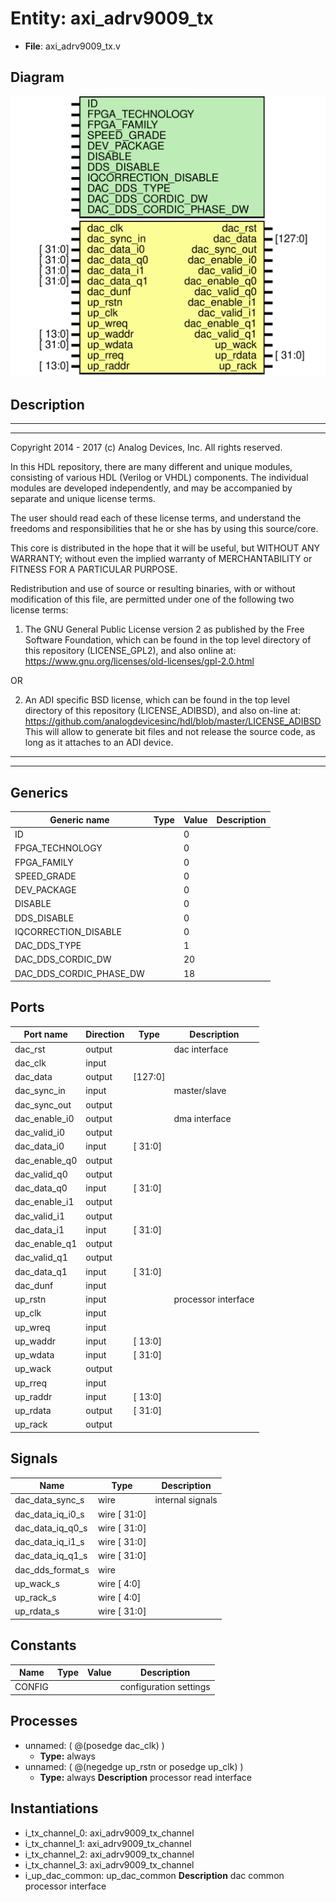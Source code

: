 # Entity: axi_adrv9009_tx

- **File**: axi_adrv9009_tx.v
## Diagram

![Diagram](axi_adrv9009_tx.svg "Diagram")
## Description

 ***************************************************************************
 ***************************************************************************
 Copyright 2014 - 2017 (c) Analog Devices, Inc. All rights reserved.

 In this HDL repository, there are many different and unique modules, consisting
 of various HDL (Verilog or VHDL) components. The individual modules are
 developed independently, and may be accompanied by separate and unique license
 terms.

 The user should read each of these license terms, and understand the
 freedoms and responsibilities that he or she has by using this source/core.

 This core is distributed in the hope that it will be useful, but WITHOUT ANY
 WARRANTY; without even the implied warranty of MERCHANTABILITY or FITNESS FOR
 A PARTICULAR PURPOSE.

 Redistribution and use of source or resulting binaries, with or without modification
 of this file, are permitted under one of the following two license terms:

   1. The GNU General Public License version 2 as published by the
      Free Software Foundation, which can be found in the top level directory
      of this repository (LICENSE_GPL2), and also online at:
      <https://www.gnu.org/licenses/old-licenses/gpl-2.0.html>

 OR

   2. An ADI specific BSD license, which can be found in the top level directory
      of this repository (LICENSE_ADIBSD), and also on-line at:
      https://github.com/analogdevicesinc/hdl/blob/master/LICENSE_ADIBSD
      This will allow to generate bit files and not release the source code,
      as long as it attaches to an ADI device.

 ***************************************************************************
 ***************************************************************************

## Generics

| Generic name            | Type | Value | Description |
| ----------------------- | ---- | ----- | ----------- |
| ID                      |      | 0     |             |
| FPGA_TECHNOLOGY         |      | 0     |             |
| FPGA_FAMILY             |      | 0     |             |
| SPEED_GRADE             |      | 0     |             |
| DEV_PACKAGE             |      | 0     |             |
| DISABLE                 |      | 0     |             |
| DDS_DISABLE             |      | 0     |             |
| IQCORRECTION_DISABLE    |      | 0     |             |
| DAC_DDS_TYPE            |      | 1     |             |
| DAC_DDS_CORDIC_DW       |      | 20    |             |
| DAC_DDS_CORDIC_PHASE_DW |      | 18    |             |
## Ports

| Port name     | Direction | Type    | Description          |
| ------------- | --------- | ------- | -------------------- |
| dac_rst       | output    |         |  dac interface       |
| dac_clk       | input     |         |                      |
| dac_data      | output    | [127:0] |                      |
| dac_sync_in   | input     |         |  master/slave        |
| dac_sync_out  | output    |         |                      |
| dac_enable_i0 | output    |         |  dma interface       |
| dac_valid_i0  | output    |         |                      |
| dac_data_i0   | input     | [ 31:0] |                      |
| dac_enable_q0 | output    |         |                      |
| dac_valid_q0  | output    |         |                      |
| dac_data_q0   | input     | [ 31:0] |                      |
| dac_enable_i1 | output    |         |                      |
| dac_valid_i1  | output    |         |                      |
| dac_data_i1   | input     | [ 31:0] |                      |
| dac_enable_q1 | output    |         |                      |
| dac_valid_q1  | output    |         |                      |
| dac_data_q1   | input     | [ 31:0] |                      |
| dac_dunf      | input     |         |                      |
| up_rstn       | input     |         |  processor interface |
| up_clk        | input     |         |                      |
| up_wreq       | input     |         |                      |
| up_waddr      | input     | [ 13:0] |                      |
| up_wdata      | input     | [ 31:0] |                      |
| up_wack       | output    |         |                      |
| up_rreq       | input     |         |                      |
| up_raddr      | input     | [ 13:0] |                      |
| up_rdata      | output    | [ 31:0] |                      |
| up_rack       | output    |         |                      |
## Signals

| Name             | Type         | Description        |
| ---------------- | ------------ | ------------------ |
| dac_data_sync_s  | wire         |  internal signals  |
| dac_data_iq_i0_s | wire [ 31:0] |                    |
| dac_data_iq_q0_s | wire [ 31:0] |                    |
| dac_data_iq_i1_s | wire [ 31:0] |                    |
| dac_data_iq_q1_s | wire [ 31:0] |                    |
| dac_dds_format_s | wire         |                    |
| up_wack_s        | wire [  4:0] |                    |
| up_rack_s        | wire [  4:0] |                    |
| up_rdata_s       | wire [ 31:0] |                    |
## Constants

| Name   | Type | Value | Description              |
| ------ | ---- | ----- | ------------------------ |
| CONFIG |      |       |  configuration settings  |
## Processes
- unnamed: ( @(posedge dac_clk) )
  - **Type:** always
- unnamed: ( @(negedge up_rstn or posedge up_clk) )
  - **Type:** always
**Description**
 processor read interface 
## Instantiations

- i_tx_channel_0: axi_adrv9009_tx_channel
- i_tx_channel_1: axi_adrv9009_tx_channel
- i_tx_channel_2: axi_adrv9009_tx_channel
- i_tx_channel_3: axi_adrv9009_tx_channel
- i_up_dac_common: up_dac_common
**Description**
 dac common processor interface

